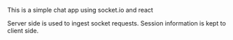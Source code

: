 This is a simple chat app using socket.io and react

Server side is used to ingest socket requests. 
Session information is kept to client side.  

